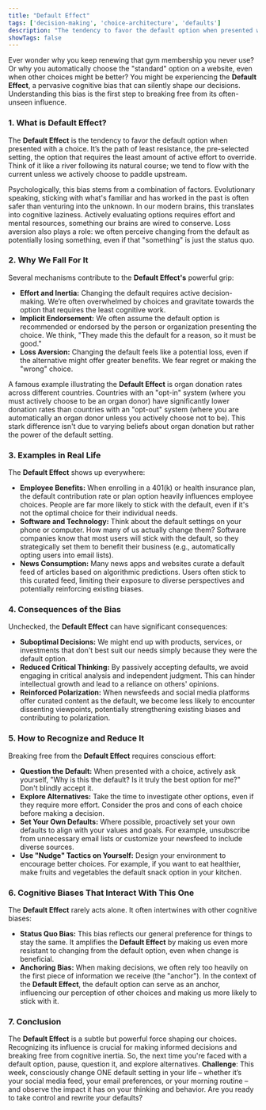 ```yaml
---
title: "Default Effect"
tags: ['decision-making', 'choice-architecture', 'defaults']
description: "The tendency to favor the default option when presented with a choice."
showTags: false
---
```



Ever wonder why you keep renewing that gym membership you never use? Or why you automatically choose the "standard" option on a website, even when other choices might be better? You might be experiencing the **Default Effect**, a pervasive cognitive bias that can silently shape our decisions. Understanding this bias is the first step to breaking free from its often-unseen influence.

### 1. What is Default Effect?

The **Default Effect** is the tendency to favor the default option when presented with a choice. It’s the path of least resistance, the pre-selected setting, the option that requires the least amount of active effort to override. Think of it like a river following its natural course; we tend to flow with the current unless we actively choose to paddle upstream.

Psychologically, this bias stems from a combination of factors. Evolutionary speaking, sticking with what's familiar and has worked in the past is often safer than venturing into the unknown. In our modern brains, this translates into cognitive laziness. Actively evaluating options requires effort and mental resources, something our brains are wired to conserve. Loss aversion also plays a role: we often perceive changing from the default as potentially losing something, even if that "something" is just the status quo.

### 2. Why We Fall For It

Several mechanisms contribute to the **Default Effect's** powerful grip:

*   **Effort and Inertia:** Changing the default requires active decision-making. We’re often overwhelmed by choices and gravitate towards the option that requires the least cognitive work.
*   **Implicit Endorsement:** We often assume the default option is recommended or endorsed by the person or organization presenting the choice. We think, "They made this the default for a reason, so it must be good."
*   **Loss Aversion:** Changing the default feels like a potential loss, even if the alternative might offer greater benefits. We fear regret or making the "wrong" choice.

A famous example illustrating the **Default Effect** is organ donation rates across different countries. Countries with an "opt-in" system (where you must actively choose to be an organ donor) have significantly lower donation rates than countries with an "opt-out" system (where you are automatically an organ donor unless you actively choose not to be). This stark difference isn't due to varying beliefs about organ donation but rather the power of the default setting.

### 3. Examples in Real Life

The **Default Effect** shows up everywhere:

*   **Employee Benefits:** When enrolling in a 401(k) or health insurance plan, the default contribution rate or plan option heavily influences employee choices. People are far more likely to stick with the default, even if it's not the optimal choice for their individual needs.
*   **Software and Technology:** Think about the default settings on your phone or computer. How many of us actually change them? Software companies know that most users will stick with the default, so they strategically set them to benefit their business (e.g., automatically opting users into email lists).
*   **News Consumption:** Many news apps and websites curate a default feed of articles based on algorithmic predictions. Users often stick to this curated feed, limiting their exposure to diverse perspectives and potentially reinforcing existing biases.

### 4. Consequences of the Bias

Unchecked, the **Default Effect** can have significant consequences:

*   **Suboptimal Decisions:** We might end up with products, services, or investments that don't best suit our needs simply because they were the default option.
*   **Reduced Critical Thinking:** By passively accepting defaults, we avoid engaging in critical analysis and independent judgment. This can hinder intellectual growth and lead to a reliance on others' opinions.
*   **Reinforced Polarization:** When newsfeeds and social media platforms offer curated content as the default, we become less likely to encounter dissenting viewpoints, potentially strengthening existing biases and contributing to polarization.

### 5. How to Recognize and Reduce It

Breaking free from the **Default Effect** requires conscious effort:

*   **Question the Default:** When presented with a choice, actively ask yourself, "Why is this the default? Is it truly the best option for me?" Don't blindly accept it.
*   **Explore Alternatives:** Take the time to investigate other options, even if they require more effort. Consider the pros and cons of each choice before making a decision.
*   **Set Your Own Defaults:** Where possible, proactively set your own defaults to align with your values and goals. For example, unsubscribe from unnecessary email lists or customize your newsfeed to include diverse sources.
*   **Use "Nudge" Tactics on Yourself:** Design your environment to encourage better choices. For example, if you want to eat healthier, make fruits and vegetables the default snack option in your kitchen.

### 6. Cognitive Biases That Interact With This One

The **Default Effect** rarely acts alone. It often intertwines with other cognitive biases:

*   **Status Quo Bias:** This bias reflects our general preference for things to stay the same. It amplifies the **Default Effect** by making us even more resistant to changing from the default option, even when change is beneficial.
*   **Anchoring Bias:** When making decisions, we often rely too heavily on the first piece of information we receive (the "anchor"). In the context of the **Default Effect**, the default option can serve as an anchor, influencing our perception of other choices and making us more likely to stick with it.

### 7. Conclusion

The **Default Effect** is a subtle but powerful force shaping our choices. Recognizing its influence is crucial for making informed decisions and breaking free from cognitive inertia. So, the next time you're faced with a default option, pause, question it, and explore alternatives. **Challenge**: This week, consciously change ONE default setting in your life – whether it’s your social media feed, your email preferences, or your morning routine – and observe the impact it has on your thinking and behavior. Are you ready to take control and rewrite your defaults?

